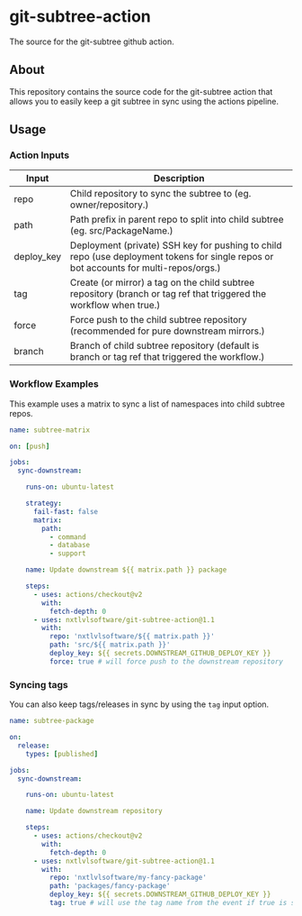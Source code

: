# git-subtree-action
The source for the git-subtree github action.

## About
This repository contains the source code for the git-subtree action that allows you to easily keep a git subtree in sync
using the actions pipeline.

## Usage

### Action Inputs
| Input        | Description                                                                                                                         |
| ------------ | -------------------------------------------------------------------------------------                                               |
| repo         | Child repository to sync the subtree to (eg. owner/repository.)                                                                     |
| path         | Path prefix in parent repo to split into child subtree (eg. src/PackageName.)                                                       |
| deploy_key   | Deployment (private) SSH key for pushing to child repo (use deployment tokens for single repos or bot accounts for multi-repos/orgs.)|
| tag          | Create (or mirror) a tag on the child subtree repository (branch or tag ref that triggered the workflow when true.)                 |
| force        | Force push to the child subtree repository (recommended for pure downstream mirrors.)                                               |
| branch       | Branch of child subtree repository (default is branch or tag ref that triggered the workflow.)                                      |


### Workflow Examples
This example uses a matrix to sync a list of namespaces into child subtree repos.

```yaml
name: subtree-matrix

on: [push]

jobs:
  sync-downstream:

    runs-on: ubuntu-latest

    strategy:
      fail-fast: false
      matrix:
        path:
          - command
          - database
          - support

    name: Update downstream ${{ matrix.path }} package

    steps:
      - uses: actions/checkout@v2
        with:
          fetch-depth: 0
      - uses: nxtlvlsoftware/git-subtree-action@1.1
        with:
          repo: 'nxtlvlsoftware/${{ matrix.path }}'
          path: 'src/${{ matrix.path }}'
          deploy_key: ${{ secrets.DOWNSTREAM_GITHUB_DEPLOY_KEY }}
          force: true # will force push to the downstream repository
```

### Syncing tags
You can also keep tags/releases in sync by using the `tag` input option.

```yaml
name: subtree-package

on:
  release:
    types: [published]

jobs:
  sync-downstream:

    runs-on: ubuntu-latest

    name: Update downstream repository

    steps:
      - uses: actions/checkout@v2
        with:
          fetch-depth: 0
      - uses: nxtlvlsoftware/git-subtree-action@1.1
        with:
          repo: 'nxtlvlsoftware/my-fancy-package'
          path: 'packages/fancy-package'
          deploy_key: ${{ secrets.DOWNSTREAM_GITHUB_DEPLOY_KEY }}
          tag: true # will use the tag name from the event if true is specified
```
